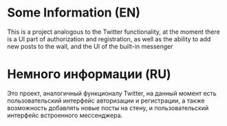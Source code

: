 # Some Information (EN)

This is a project analogous to the Twitter functionality, at the moment there is a UI part of authorization and registration, as well as the ability to add new posts to the wall, and the UI of the built-in messenger

# Немного информации (RU)

Это проект, аналогичный функционалу Twitter, на данный момент есть пользовательский интерфейс авторизации и регистрации, а также возможность добавлять новые посты на стену, и пользовательский интерфейс встроенного мессенджера.

